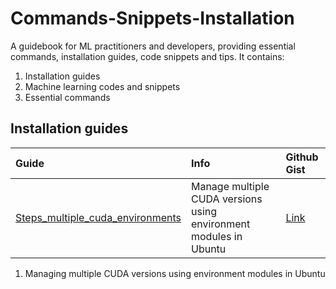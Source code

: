 # Commands-Snippets-Installation
A guidebook for ML practitioners and developers, providing essential commands, installation guides, code snippets and tips. It contains:
1. Installation guides
2. Machine learning codes and snippets
3. Essential commands


## Installation guides
| Guide | Info  | Github Gist |
|:---|:---|:--| 
| [Steps_multiple_cuda_environments](Installation%20Guides/Steps_multiple_cuda_environments.md) | Manage multiple CUDA versions using environment modules in Ubuntu  | [Link](https://gist.github.com/garg-aayush/156ec6ddda3d62e2c0ddad00b7e66956) |
1. Managing multiple CUDA versions using environment modules in Ubuntu
